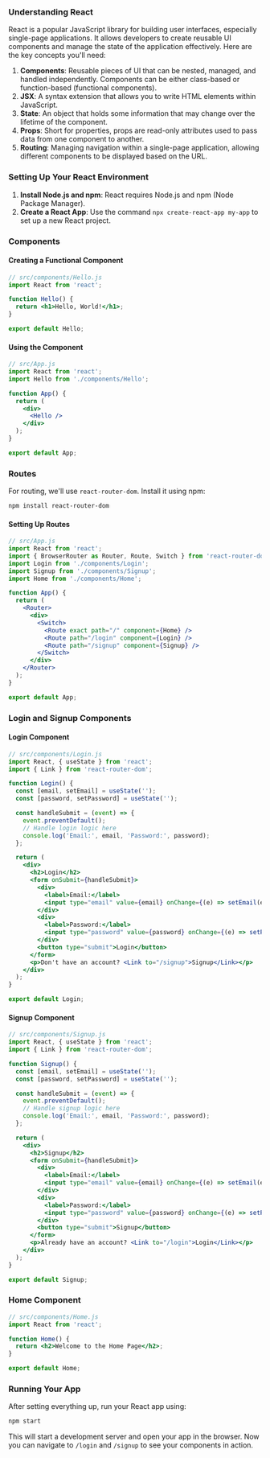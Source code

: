 ### Understanding React

React is a popular JavaScript library for building user interfaces, especially single-page applications. It allows developers to create reusable UI components and manage the state of the application effectively. Here are the key concepts you'll need:

1. **Components**: Reusable pieces of UI that can be nested, managed, and handled independently. Components can be either class-based or function-based (functional components).
2. **JSX**: A syntax extension that allows you to write HTML elements within JavaScript.
3. **State**: An object that holds some information that may change over the lifetime of the component.
4. **Props**: Short for properties, props are read-only attributes used to pass data from one component to another.
5. **Routing**: Managing navigation within a single-page application, allowing different components to be displayed based on the URL.

### Setting Up Your React Environment

1. **Install Node.js and npm**: React requires Node.js and npm (Node Package Manager).
2. **Create a React App**: Use the command `npx create-react-app my-app` to set up a new React project.

### Components

#### Creating a Functional Component

```jsx
// src/components/Hello.js
import React from 'react';

function Hello() {
  return <h1>Hello, World!</h1>;
}

export default Hello;
```

#### Using the Component

```jsx
// src/App.js
import React from 'react';
import Hello from './components/Hello';

function App() {
  return (
    <div>
      <Hello />
    </div>
  );
}

export default App;
```

### Routes

For routing, we'll use `react-router-dom`. Install it using npm:

```bash
npm install react-router-dom
```

#### Setting Up Routes

```jsx
// src/App.js
import React from 'react';
import { BrowserRouter as Router, Route, Switch } from 'react-router-dom';
import Login from './components/Login';
import Signup from './components/Signup';
import Home from './components/Home';

function App() {
  return (
    <Router>
      <div>
        <Switch>
          <Route exact path="/" component={Home} />
          <Route path="/login" component={Login} />
          <Route path="/signup" component={Signup} />
        </Switch>
      </div>
    </Router>
  );
}

export default App;
```

### Login and Signup Components

#### Login Component

```jsx
// src/components/Login.js
import React, { useState } from 'react';
import { Link } from 'react-router-dom';

function Login() {
  const [email, setEmail] = useState('');
  const [password, setPassword] = useState('');

  const handleSubmit = (event) => {
    event.preventDefault();
    // Handle login logic here
    console.log('Email:', email, 'Password:', password);
  };

  return (
    <div>
      <h2>Login</h2>
      <form onSubmit={handleSubmit}>
        <div>
          <label>Email:</label>
          <input type="email" value={email} onChange={(e) => setEmail(e.target.value)} />
        </div>
        <div>
          <label>Password:</label>
          <input type="password" value={password} onChange={(e) => setPassword(e.target.value)} />
        </div>
        <button type="submit">Login</button>
      </form>
      <p>Don't have an account? <Link to="/signup">Signup</Link></p>
    </div>
  );
}

export default Login;
```

#### Signup Component

```jsx
// src/components/Signup.js
import React, { useState } from 'react';
import { Link } from 'react-router-dom';

function Signup() {
  const [email, setEmail] = useState('');
  const [password, setPassword] = useState('');

  const handleSubmit = (event) => {
    event.preventDefault();
    // Handle signup logic here
    console.log('Email:', email, 'Password:', password);
  };

  return (
    <div>
      <h2>Signup</h2>
      <form onSubmit={handleSubmit}>
        <div>
          <label>Email:</label>
          <input type="email" value={email} onChange={(e) => setEmail(e.target.value)} />
        </div>
        <div>
          <label>Password:</label>
          <input type="password" value={password} onChange={(e) => setPassword(e.target.value)} />
        </div>
        <button type="submit">Signup</button>
      </form>
      <p>Already have an account? <Link to="/login">Login</Link></p>
    </div>
  );
}

export default Signup;
```

### Home Component

```jsx
// src/components/Home.js
import React from 'react';

function Home() {
  return <h2>Welcome to the Home Page</h2>;
}

export default Home;
```

### Running Your App

After setting everything up, run your React app using:

```bash
npm start
```

This will start a development server and open your app in the browser. Now you can navigate to `/login` and `/signup` to see your components in action.